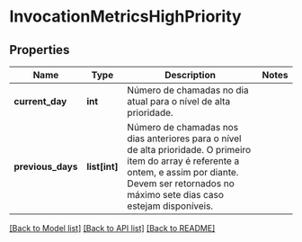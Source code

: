 # InvocationMetricsHighPriority

## Properties
Name | Type | Description | Notes
------------ | ------------- | ------------- | -------------
**current_day** | **int** | Número de chamadas no dia atual para o nível de alta prioridade. | 
**previous_days** | **list[int]** | Número de chamadas nos dias anteriores para o nível de alta prioridade. O primeiro item do array é referente a ontem, e assim por diante. Devem ser retornados no máximo sete dias caso estejam disponíveis. | 

[[Back to Model list]](../README.md#documentation-for-models) [[Back to API list]](../README.md#documentation-for-api-endpoints) [[Back to README]](../README.md)

